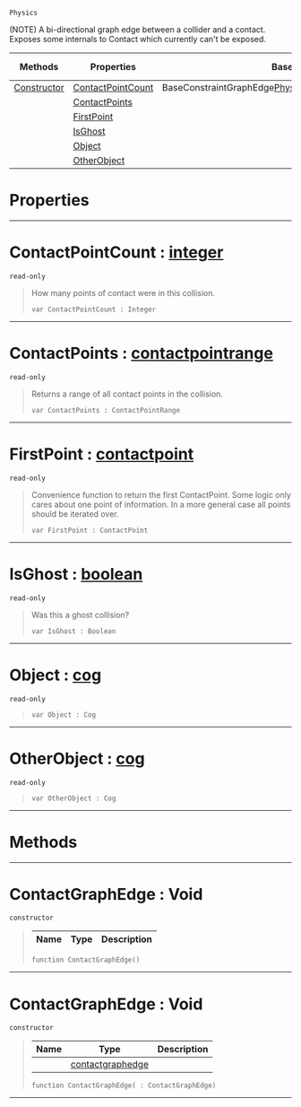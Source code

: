 `Physics`

(NOTE) A bi-directional graph edge between a collider and a contact. Exposes some internals to Contact which currently can't be exposed.

|Methods|Properties|Base Classes|Derived Classes|
|---|---|---|---|
|[ Constructor](https://github.com/dragonCASTjosh/PlasmaDocs/blob/master/code_reference/class_reference/contactgraphedge.markdown#contactgraphedge-void)|[ ContactPointCount](https://github.com/dragonCASTjosh/PlasmaDocs/blob/master/code_reference/class_reference/contactgraphedge.markdown#contactpointcount-plasma-e)|BaseConstraintGraphEdge<Physics::Contact,Physics::ContactEdge>| |
| |[ ContactPoints](https://github.com/dragonCASTjosh/PlasmaDocs/blob/master/code_reference/class_reference/contactgraphedge.markdown#contactpoints-plasma-engin)| | |
| |[ FirstPoint](https://github.com/dragonCASTjosh/PlasmaDocs/blob/master/code_reference/class_reference/contactgraphedge.markdown#firstpoint-plasma-engine-d)| | |
| |[ IsGhost](https://github.com/dragonCASTjosh/PlasmaDocs/blob/master/code_reference/class_reference/contactgraphedge.markdown#isghost-plasma-engine-docu)| | |
| |[ Object](https://github.com/dragonCASTjosh/PlasmaDocs/blob/master/code_reference/class_reference/contactgraphedge.markdown#object-plasma-engine-docum)| | |
| |[ OtherObject](https://github.com/dragonCASTjosh/PlasmaDocs/blob/master/code_reference/class_reference/contactgraphedge.markdown#otherobject-plasma-engine)| | |


 #  Properties


---  
 #  ContactPointCount : [integer](https://github.com/dragonCASTjosh/PlasmaDocs/blob/master/code_reference/lightning_base_types/integer.markdown)

 `read-only`

> How many points of contact were in this collision.
> ``` lang=cpp, name=Lightning
> var ContactPointCount : Integer


---  
 #  ContactPoints : [contactpointrange](https://github.com/dragonCASTjosh/PlasmaDocs/blob/master/code_reference/class_reference/contactpointrange.markdown)

 `read-only`

> Returns a range of all contact points in the collision.
> ``` lang=cpp, name=Lightning
> var ContactPoints : ContactPointRange


---  
 #  FirstPoint : [contactpoint](https://github.com/dragonCASTjosh/PlasmaDocs/blob/master/code_reference/class_reference/contactpoint.markdown)

 `read-only`

> Convenience function to return the first ContactPoint. Some logic only cares about one point of information. In a more general case all points should be iterated over.
> ``` lang=cpp, name=Lightning
> var FirstPoint : ContactPoint


---  
 #  IsGhost : [boolean](https://github.com/dragonCASTjosh/PlasmaDocs/blob/master/code_reference/lightning_base_types/boolean.markdown)

 `read-only`

> Was this a ghost collision?
> ``` lang=cpp, name=Lightning
> var IsGhost : Boolean


---  
 #  Object : [cog](https://github.com/dragonCASTjosh/PlasmaDocs/blob/master/code_reference/class_reference/cog.markdown)

 `read-only`

> 
> ``` lang=cpp, name=Lightning
> var Object : Cog


---  
 #  OtherObject : [cog](https://github.com/dragonCASTjosh/PlasmaDocs/blob/master/code_reference/class_reference/cog.markdown)

 `read-only`

> 
> ``` lang=cpp, name=Lightning
> var OtherObject : Cog


---  
 #  Methods


---  
 #  ContactGraphEdge : Void

 `constructor`

> 
> |Name|Type|Description|
> |---|---|---|
> ``` lang=cpp, name=Lightning
> function ContactGraphEdge()
> ``` 


---  
 #  ContactGraphEdge : Void

 `constructor`

> 
> |Name|Type|Description|
> |---|---|---|
> ||[contactgraphedge](https://github.com/dragonCASTjosh/PlasmaDocs/blob/master/code_reference/class_reference/contactgraphedge.markdown)| |
> ``` lang=cpp, name=Lightning
> function ContactGraphEdge( : ContactGraphEdge)
> ``` 


---  
 

 